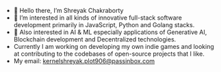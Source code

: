 - 👋 Hello there, I’m Shreyak Chakraborty
- 👀 I’m interested in all kinds of innovative full-stack software development primarily in JavaScript, Python and Golang stacks.
- 👀 Also interested in AI & ML especially applications of Generative AI, Blockchain development and Decentralized technologies.
- Currently I am working on developing my own indie games and looking at contributing to the codebases of open-source projects that I like.
- My email: kernelshreyak.plot906@passinbox.com 
